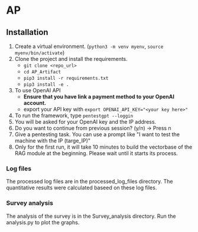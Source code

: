 # AP


<!-- Quick Start -->
## Installation
1. Create a virtual environment. (`python3 -m venv myenv`, `source myenv/bin/activate`)
2. Clone the project and install the requirements.
     - `git clone <repo_url>`
     - `cd AP_Artifact`
     - `pip3 install -r requirements.txt`
     - `pip3 install -e .`
3. To use OpenAI API
   - **Ensure that you have link a payment method to your OpenAI account.**
   - export your API key with `export OPENAI_API_KEY="<your key here>"`
4. To run the framework, type  `pentestgpt --loggin`
5. You will be asked for your OpenAI key and the IP address.
6. Do you want to continue from previous session? (y/n) -> Press n
7. Give a pentesting task. You can use a prompt like "I want to test the machine with the IP (targe_IP)"
8. Only for the first run, it will take 10 minutes to build the vectorbase of the RAG module at the beginning. Please wait until it starts its process.

### Log files
The processed log files are in the processed_log_files directory.
The quantitative results were calculated baseed on these log files.

### Survey analysis
The analysis of the survey is in the Survey_analysis directory.
Run the analysis.py to plot the graphs.
